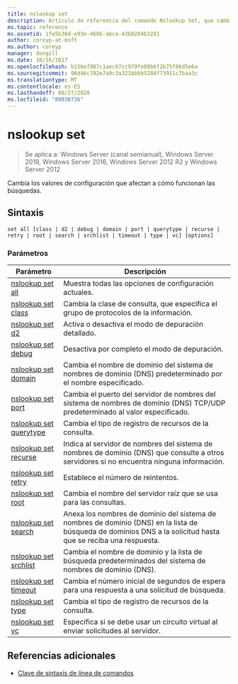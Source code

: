 ```yaml
---
title: nslookup set
description: Artículo de referencia del comando Nslookup Set, que cambia las opciones de configuración que afectan a cómo se comportan las búsquedas.
ms.topic: reference
ms.assetid: 1fe5b36d-e93e-468b-abca-43b0204b32d1
author: coreyp-at-msft
ms.author: coreyp
manager: dongill
ms.date: 10/16/2017
ms.openlocfilehash: b156ef987c1aec67cc979fe08b6f2b75f86d5e6a
ms.sourcegitcommit: 96d46c702e7a9c3a321bbbb5284f73911c7baa3c
ms.translationtype: MT
ms.contentlocale: es-ES
ms.lasthandoff: 08/27/2020
ms.locfileid: "89038736"
---
```

# <a name="nslookup-set"></a>nslookup set

> Se aplica a: Windows Server (canal semianual), Windows Server 2019, Windows Server 2016, Windows Server 2012 R2 y Windows Server 2012

Cambia los valores de configuración que afectan a cómo funcionan las búsquedas.

## <a name="syntax"></a>Sintaxis

```
set all [class | d2 | debug | domain | port | querytype | recurse | retry | root | search | srchlist | timeout | type | vc] [options]
```

### <a name="parameters"></a>Parámetros

| Parámetro | Descripción |
| --------- | ----------- |
| [nslookup set all](nslookup-set-all.md) | Muestra todas las opciones de configuración actuales. |
| [nslookup set class](nslookup-set-class.md) | Cambia la clase de consulta, que especifica el grupo de protocolos de la información. |
| [nslookup set d2](nslookup-set-d2.md) | Activa o desactiva el modo de depuración detallado. |
| [nslookup set debug](nslookup-set-debug.md) | Desactiva por completo el modo de depuración. |
| [nslookup set domain](nslookup-set-domain.md) | Cambia el nombre de dominio del sistema de nombres de dominio (DNS) predeterminado por el nombre especificado. |
| [nslookup set port](nslookup-set-port.md) | Cambia el puerto del servidor de nombres del sistema de nombres de dominio (DNS) TCP/UDP predeterminado al valor especificado.
| [nslookup set querytype](nslookup-set-querytype.md) | Cambia el tipo de registro de recursos de la consulta. |
| [nslookup set recurse](nslookup-set-recurse.md) | Indica al servidor de nombres del sistema de nombres de dominio (DNS) que consulte a otros servidores si no encuentra ninguna información. |
| [nslookup set retry](nslookup-set-retry.md) | Establece el número de reintentos. |
| [nslookup set root](nslookup-set-root.md) | Cambia el nombre del servidor raíz que se usa para las consultas. |
| [nslookup set search](nslookup-set-search.md) | Anexa los nombres de dominio del sistema de nombres de dominio (DNS) en la lista de búsqueda de dominios DNS a la solicitud hasta que se reciba una respuesta. |
| [nslookup set srchlist](nslookup-set-srchlist.md) | Cambia el nombre de dominio y la lista de búsqueda predeterminados del sistema de nombres de dominio (DNS). |
| [nslookup set timeout](nslookup-set-timeout.md) | Cambia el número inicial de segundos de espera para una respuesta a una solicitud de búsqueda. |
| [nslookup set type](nslookup-set-type.md) | Cambia el tipo de registro de recursos de la consulta. |
| [nslookup set vc](nslookup-set-vc.md) | Especifica si se debe usar un circuito virtual al enviar solicitudes al servidor. |

## <a name="additional-references"></a>Referencias adicionales

- [Clave de sintaxis de línea de comandos](command-line-syntax-key.md)
